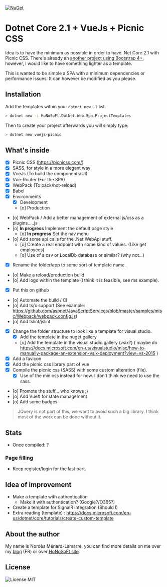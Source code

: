 [![NuGet](https://img.shields.io/nuget/v/HoNoSoFt.DotNet.Web.Spa.ProjectTemplates.svg)](https://www.nuget.org/packages/HoNoSoFt.DotNet.Web.Spa.ProjectTemplates/)

# Dotnet Core 2.1 + VueJs + Picnic CSS
Idea is to have the minimum as possible in order to have .Net Core 2.1 with Picnic CSS. There's already an [another project using Bootstrap 4+](https://github.com/MarkPieszak/aspnetcore-Vue-starter), however, I would like to have something lighter as a template.

This is wanted to be simple a SPA with a minimum dependencies or performance issues. It can however be modified as you please.

## Installation
Add the templates within your `dotnet new -l` list.

```bash
> dotnet new -i HoNoSoFt.DotNet.Web.Spa.ProjectTemplates
```

Then to create your project afterwards you will simply type:

```bash
> dotnet new vuejs-picnic
```

## What's inside
- [x] Picnic CSS (https://picnicss.com/)
- [x] SASS, for style in a more elegant way
- [x] VueJs (To build the components/UI)
- [x] Vue-Router (For the SPA)
- [x] WebPack (To pack/hot-reload)
- [x] Babel
- [x] Environments
  - [x] Development
  - [o] Production
- [o] WebPack / Add a better management of external js/css as a plugins.....js
- [o] **In progress** Implement the default page style
  - [o] **In progress** Set the nav menu
- [o] Add some api calls for the .Net WebApi stuff.
  - [o] Create a real endpoint with some kind of values. (Like get employees)
  - [o] Use of a csv or LocalDb database or similar? (why not...)
- [x] Rename the folder/app to some sort of template name.
- [o] Make a reload/production build
- [o] Add logo within the template (I think it is feasible, see ms example).
- [x] Put this on github
- [o] Automate the build / CI
- [o] Add ts/x support (See example: https://github.com/aspnet/JavaScriptServices/blob/master/samples/misc/Webpack/webpack.config.js)
- [o] Add tslint/jslint
- [x] Change the folder structure to look like a template for visual studio.
  - [x] Add the template in the nuget gallery
  - [o] Add the template in the visual studio gallery (vsix?) ( maybe do https://docs.microsoft.com/en-us/visualstudio/misc/how-to-manually-package-an-extension-vsix-deployment?view=vs-2015 )
- [X] Add a favicon
- [X] Add the picnic css library part of vue
- [X] Compile the picnic css (SASS) with some custom alteration (file).
  - [X] Use of the min css instead for now. I don't think we need to use the sass.
- [o] Promote the stuff... who knows ;)
- [o] Add VueX for state management
- [o] Add some badges

> JQuery is not part of this, we want to avoid such a big library. I think most of the work can be done without it.

## Stats
- Once compiled: ?

### Page filling
- Keep register/login for the last part.

## Idea of improvement
- Make a template with authentication
  - Make it with authentication? (Google?/O365?)
- Create a template for SignalR integration (Should I)
- Extra reading (template) : https://docs.microsoft.com/en-us/dotnet/core/tutorials/create-custom-template

## About the author
My name is Nordès Ménard-Lamarre, you can find more details on me over my [blog](https://blog.honosoft.com) (FR) or over [HoNoSoFt site](https://www.honosoft.com).

## License
![License MIT](https://img.shields.io/github/license/Nordes/HoNoSoFt.DotNet.Web.Spa.ProjectTemplates.svg)
